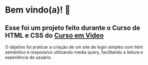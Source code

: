 # Bem vindo(a)! 👋

## Esse foi um projeto feito durante o Curso de HTML e CSS do [Curso em Video](https://www.youtube.com/@CursoemVideo)

O objetivo foi praticar a criação de um site de login simples com html semântico e responsivo utilizando media query, facilitando a leitura e experiência do usuário.
 

